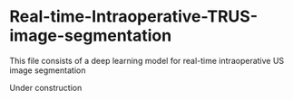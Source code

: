 # Real-time-Intraoperative-TRUS-image-segmentation
This file consists of a deep learning model for real-time intraoperative US image segmentation

Under construction
